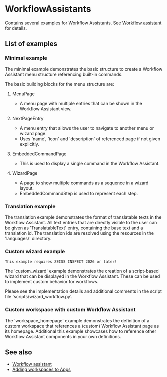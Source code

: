 # WorkflowAssistants

Contains several examples for Workflow Assistants. See  [Workflow assistant](https://zeiss.github.io/zeiss-inspect-app-api/2025/howtos/workflow_assistant/workflow_assistant.html)
for details. 

## List of examples

### Minimal example

The minimal example demonstrates the basic structure to create a Workflow Assistant menu structure referencing built-in commands.

The basic building blocks for the menu structure are:

1. MenuPage
    - A menu page with multiple entries that can be shown in the Workflow Assistant view.

2. NextPageEntry
    - A menu entry that allows the user to navigate to another menu or wizard page.
    - Uses 'name', 'icon' and 'description' of referenced page if not given explicitly.

3. EmbeddedCommandPage
    - This is used to display a single command in the Workflow Assistant.

4. WizardPage
    - A page to show multiple commands as a sequence in a wizard layout.
    - EmbeddedCommandStep is used to represent each step.
    
    
### Translation example

The translation example demonstrates the format of translatable texts in the Workflow Assistant. 
All text entries that are directly visible to the user can be given as 'TranslatableText' entry, containing the base text and a translation id.
The translation ids are resolved using the resources in the 'languages/' directory.


### Custom wizard example

```{caution}
This example requires ZEISS INSPECT 2026 or later!
```

The 'custom_wizard' example demonstrates the creation of a script-based wizard that can be displayed in the Workflow Assistant.
These can be used to implement custom behavior for workflows.

Please see the implementation details and additional comments in the script file 'scripts/wizard_workflow.py'.


### Custom workspace with custom Workflow Assistant

The 'workspace_homepage' example demonstrates the definition of a custom workspace that references a (custom) Workflow Assistant page as its homepage.
Additional this example showcases how to reference other Workflow Assistant components in your own definitions.

## See also

* [Workflow assistant](https://zeiss.github.io/zeiss-inspect-app-api/2025/howtos/workflow_assistant/workflow_assistant.html)
* [Adding workspaces to Apps](https://zeiss.github.io/zeiss-inspect-app-api/2025/howtos/adding_workspaces_to_apps/adding_workspaces_to_apps.html)
